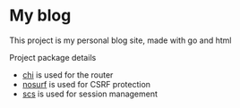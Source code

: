 # My blog
This project is my personal blog site, made with go and html 

Project package details 
- [chi](https://github.com/go-chi/chi) is used for the router
- [nosurf](https://github.com/justinas/nosurf) is used for CSRF protection
- [scs](https://github.com/alexedwards/scs) is used for session management
